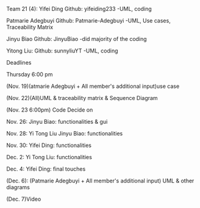 Team 21 (4):
Yifei Ding
Github: yifeiding233
-UML, coding

Patmarie Adegbuyi
Github: Patmarie-Adegbuyi
-UML, Use cases, Traceability Matrix

Jinyu Biao
Github: JinyuBiao
-did majority of the coding

Yitong Liu:
Github: sunnyliuYT
-UML, coding

Deadlines

Thursday 6:00 pm

(Nov. 19)(atmarie Adegbuyi + All member's additional input)use case  

(Nov. 22)(All)UML & traceability matrix & Sequence Diagram

(Nov. 23 6:00pm) Code Decide on

Nov. 26: Jinyu Biao: functionalities & gui

Nov. 28: Yi Tong Liu  Jinyu Biao: functionalities

Nov. 30: Yifei Ding: functionalities

Dec. 2: Yi Tong Liu: functionalities

Dec. 4: Yifei Ding: final touches

(Dec. 6): (Patmarie Adegbuyi + All member's additional input) UML & other diagrams

(Dec. 7)Video  
